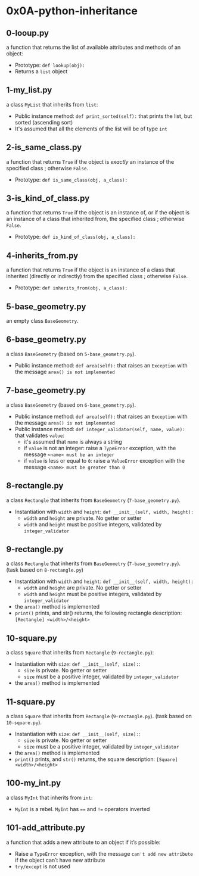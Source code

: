 # __0x0A-python-inheritance__

## 0-looup.py

a function that returns the list of available attributes and methods of an object:

- Prototype: `def lookup(obj):`
- Returns a `list` object

## 1-my_list.py

a class `MyList` that inherits from `list`:

- Public instance method: `def print_sorted(self):` that prints the list, but sorted (ascending sort)
- It's assumed that all the elements of the list will be of type `int`

## 2-is_same_class.py

a function that returns `True` if the object is _exactly_ an instance of the specified class ; otherwise `False`.

- Prototype: `def is_same_class(obj, a_class):`

## 3-is_kind_of_class.py

a function that returns `True` if the object is an instance of, or if the object is an instance of a class that inherited from, the specified class ; otherwise `False`.

- Prototype: `def is_kind_of_class(obj, a_class):`

## 4-inherits_from.py

a function that returns `True` if the object is an instance of a class that inherited (directly or indirectly) from the specified class ; otherwise `False`.

- Prototype: `def inherits_from(obj, a_class):`

## 5-base_geometry.py

an empty class `BaseGeometry`.

## 6-base_geometry.py

a class `BaseGeometry` (based on `5-base_geometry.py`).

- Public instance method: `def area(self):` that raises an `Exception` with the message `area() is not implemented`

## 7-base_geometry.py

a class `BaseGeometry` (based on `6-base_geometry.py`).

- Public instance method: `def area(self):` that raises an `Exception` with the message `area() is not implemented`
- Public instance method: `def integer_validator(self, name, value):` that validates `value`:
  - it's assumed that `name` is always a string
  - if `value` is not an integer: raise a `TypeError` exception, with the message `<name> must be an integer`
  - if `value` is less or equal to `0`: raise a `ValueError` exception with the message `<name> must be greater than 0`

## 8-rectangle.py

a class `Rectangle` that inherits from `BaseGeometry` (`7-base_geometry.py`).

- Instantiation with `width` and `height`: `def __init__(self, width, height):`
  - `width` and `height` are private. No getter or setter
  - `width` and `height` must be positive integers, validated by `integer_validator`

## 9-rectangle.py

a class `Rectangle` that inherits from `BaseGeometry` (`7-base_geometry.py`). (task based on `8-rectangle.py`)

- Instantiation with `width` and `height`: `def __init__(self, width, height):`
  - `width` and `height` are private. No getter or setter
  - `width` and `height` must be positive integers, validated by `integer_validator`
- the `area()` method is implemented
- `print()` prints, and str() returns, the following rectangle description: `[Rectangle] <width>/<height>`

## 10-square.py

a class `Square` that inherits from `Rectangle` (`9-rectangle.py`):

- Instantiation with `size`: `def __init__(self, size):`:
  - `size` is private. No getter or setter
  - `size` must be a positive integer, validated by `integer_validator`
- the `area()` method is implemented

## 11-square.py

a class `Square` that inherits from `Rectangle` (`9-rectangle.py`). (task based on `10-square.py`).

- Instantiation with `size`: `def __init__(self, size):`:
  - `size` is private. No getter or setter
  - `size` must be a positive integer, validated by `integer_validator`
- the `area()` method is implemented
- `print()` prints, and `str()` returns, the square description: `[Square] <width>/<height>`

## 100-my_int.py

a class `MyInt` that inherits from `int`:

- `MyInt` is a rebel. `MyInt` has `==` and `!=` operators inverted

## 101-add_attribute.py

a function that adds a new attribute to an object if it’s possible:

- Raise a `TypeError` exception, with the message `can't add new attribute` if the object can’t have new attribute
- `try/except` is not used
